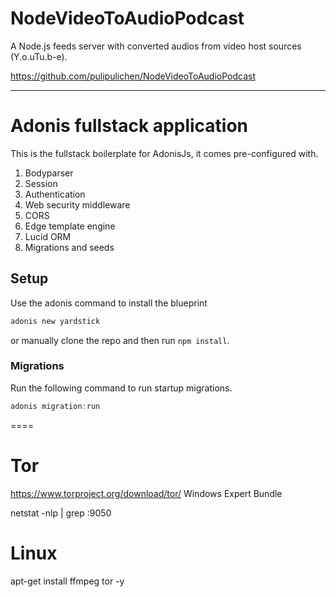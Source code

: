# NodeVideoToAudioPodcast
A Node.js feeds server with converted audios from video host sources (Y.o.uTu.b-e).

https://github.com/pulipulichen/NodeVideoToAudioPodcast

----

# Adonis fullstack application

This is the fullstack boilerplate for AdonisJs, it comes pre-configured with.

1. Bodyparser
2. Session
3. Authentication
4. Web security middleware
5. CORS
6. Edge template engine
7. Lucid ORM
8. Migrations and seeds

## Setup

Use the adonis command to install the blueprint

```bash
adonis new yardstick
```

or manually clone the repo and then run `npm install`.


### Migrations

Run the following command to run startup migrations.

```js
adonis migration:run
```

====

# Tor

https://www.torproject.org/download/tor/
Windows Expert Bundle

netstat -nlp | grep :9050


# Linux

apt-get install ffmpeg tor -y